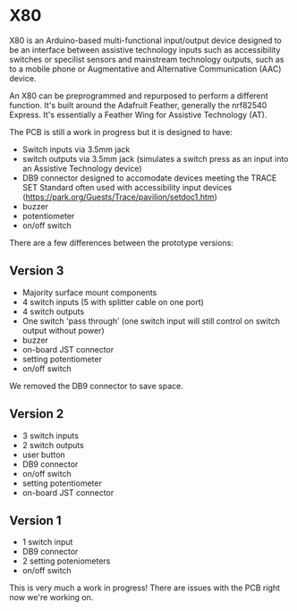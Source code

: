 # X80

X80 is an Arduino-based multi-functional input/output device designed to be an interface between assistive technology inputs such as accessibility switches or specilist sensors and mainstream technology outputs, such as to a mobile phone or Augmentative and Alternative Communication (AAC) device.

An X80 can be preprogrammed and repurposed to perform a different function. It's built around the Adafruit Feather, generally the nrf82540 Express. It's essentially a Feather Wing for Assistive Technology (AT).

The PCB is still a work in progress but it is designed to have:

* Switch inputs via 3.5mm jack
* switch outputs via 3.5mm jack (simulates a switch press as an input into an Assistive Technology device)
* DB9 connector designed to accomodate devices meeting the TRACE SET Standard often used with accessibility input devices (https://park.org/Guests/Trace/pavilion/setdoc1.htm)
* buzzer
* potentiometer
* on/off switch

There are a few differences between the prototype versions:

## Version 3

* Majority surface mount components
* 4 switch inputs (5 with splitter cable on one port)
* 4 switch outputs
* One switch 'pass through' (one switch input will still control on switch output without power)
* buzzer
* on-board JST connector
* setting potentiometer
* on/off switch

We removed the DB9 connector to save space.

## Version 2

* 3 switch inputs
* 2 switch outputs
* user button
* DB9 connector
* on/off switch
* setting potentiometer
* on-board JST connector

## Version 1

* 1 switch input
* DB9 connector
* 2 setting poteniometers
* on/off switch

This is very much a work in progress! There are issues with the PCB right now we're working on.
